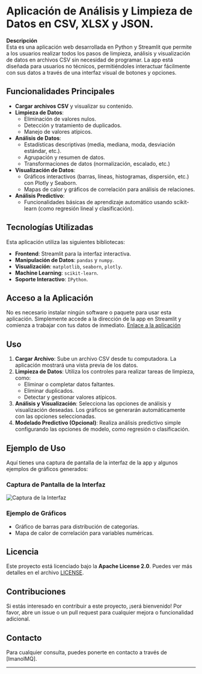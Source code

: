 # Aplicación de Análisis y Limpieza de Datos en CSV, XLSX y JSON.

**Descripción**  
Esta es una aplicación web desarrollada en Python y Streamlit que permite a los usuarios realizar todos los pasos de limpieza, análisis y visualización de datos en archivos CSV sin necesidad de programar. La app está diseñada para usuarios no técnicos, permitiéndoles interactuar fácilmente con sus datos a través de una interfaz visual de botones y opciones.

## Funcionalidades Principales
- **Cargar archivos CSV** y visualizar su contenido.
- **Limpieza de Datos**:
  - Eliminación de valores nulos.
  - Detección y tratamiento de duplicados.
  - Manejo de valores atípicos.
- **Análisis de Datos**:
  - Estadísticas descriptivas (media, mediana, moda, desviación estándar, etc.).
  - Agrupación y resumen de datos.
  - Transformaciones de datos (normalización, escalado, etc.)
- **Visualización de Datos**:
  - Gráficos interactivos (barras, líneas, histogramas, dispersión, etc.) con Plotly y Seaborn.
  - Mapas de calor y gráficos de correlación para análisis de relaciones.
- **Análisis Predictivo**:
  - Funcionalidades básicas de aprendizaje automático usando scikit-learn (como regresión lineal y clasificación).

## Tecnologías Utilizadas
Esta aplicación utiliza las siguientes bibliotecas:
- **Frontend**: Streamlit para la interfaz interactiva.
- **Manipulación de Datos**: `pandas` y `numpy`.
- **Visualización**: `matplotlib`, `seaborn`, `plotly`.
- **Machine Learning**: `scikit-learn`.
- **Soporte Interactivo**: `IPython`.

## Acceso a la Aplicación
No es necesario instalar ningún software o paquete para usar esta aplicación. Simplemente accede a la dirección de la app en Streamlit y comienza a trabajar con tus datos de inmediato. [Enlace a la aplicación](URL_DE_LA_APP)

## Uso
1. **Cargar Archivo**: Sube un archivo CSV desde tu computadora. La aplicación mostrará una vista previa de los datos.
2. **Limpieza de Datos**: Utiliza los controles para realizar tareas de limpieza, como:
   - Eliminar o completar datos faltantes.
   - Eliminar duplicados.
   - Detectar y gestionar valores atípicos.
3. **Análisis y Visualización**: Selecciona las opciones de análisis y visualización deseadas. Los gráficos se generarán automáticamente con las opciones seleccionadas.
4. **Modelado Predictivo (Opcional)**: Realiza análisis predictivo simple configurando las opciones de modelo, como regresión o clasificación.

## Ejemplo de Uso
Aquí tienes una captura de pantalla de la interfaz de la app y algunos ejemplos de gráficos generados:

### Captura de Pantalla de la Interfaz
![Captura de la Interfaz](ruta/a/tu/captura.png)

### Ejemplo de Gráficos
- Gráfico de barras para distribución de categorías.
- Mapa de calor de correlación para variables numéricas.

## Licencia
Este proyecto está licenciado bajo la **Apache License 2.0**. Puedes ver más detalles en el archivo [LICENSE](LICENSE).

## Contribuciones
Si estás interesado en contribuir a este proyecto, ¡será bienvenido! Por favor, abre un issue o un pull request para cualquier mejora o funcionalidad adicional.

## Contacto
Para cualquier consulta, puedes ponerte en contacto a través de [ImanolMQ].

---


